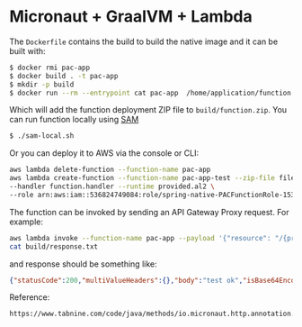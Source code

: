 # Micronaut + GraalVM + Lambda

The `Dockerfile` contains the build to build the native image and it can be built with:

```bash
$ docker rmi pac-app
$ docker build . -t pac-app
$ mkdir -p build
$ docker run --rm --entrypoint cat pac-app  /home/application/function.zip > build/function.zip
```

Which will add the function deployment ZIP file to `build/function.zip`. You can run function locally using [SAM](https://github.com/awslabs/aws-sam-cli/)

```bash
$ ./sam-local.sh
```

Or you can deploy it to AWS via the console or CLI:

```bash
aws lambda delete-function --function-name pac-app  
aws lambda create-function --function-name pac-app-test --zip-file fileb://build/function.zip \
--handler function.handler --runtime provided.al2 \
--role arn:aws:iam::536824749084:role/spring-native-PACFunctionRole-1538SC6AM9GDN
```

The function can be invoked by sending an API Gateway Proxy request. For example:

```bash
aws lambda invoke --function-name pac-app --payload '{"resource": "/{proxy+}", "path": "/", "httpMethod": "GET"}' build/response.txt
cat build/response.txt
```

and response should be something like:

```json
{"statusCode":200,"multiValueHeaders":{},"body":"test ok","isBase64Encoded":false}
```

Reference:
```txt
https://www.tabnine.com/code/java/methods/io.micronaut.http.annotation.Controller/%3Cinit%3E
```
